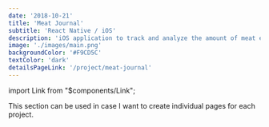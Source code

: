 ```yaml
---
date: '2018-10-21'
title: 'Meat Journal'
subtitle: 'React Native / iOS'
description: 'iOS application to track and analyze the amount of meat eaten.'
image: './images/main.png'
backgroundColor: '#F9CD5C'
textColor: 'dark'
detailsPageLink: '/project/meat-journal'
---
```


import Link from "\$components/Link";

This section can be used in case I want to create individual pages for each project.
